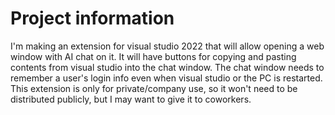 # Project information

I'm making an extension for visual studio 2022 that will allow opening a web window with AI chat on it. It will have buttons for copying and pasting contents from visual studio into the chat window. The chat window needs to remember a user's login info even when visual studio or the PC is restarted. This extension is only for private/company use, so it won't need to be distributed publicly, but I may want to give it to coworkers.